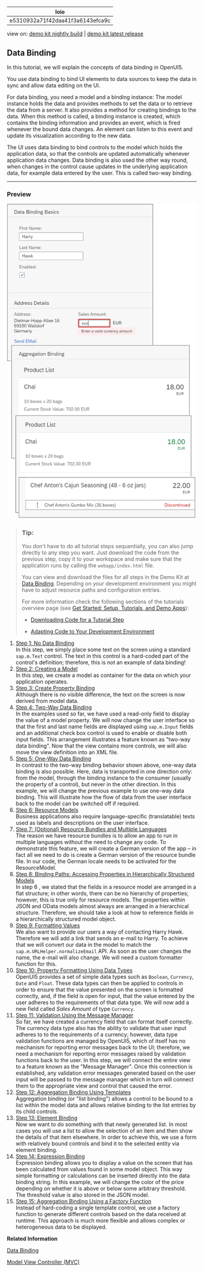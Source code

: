 <!-- loioe5310932a71f42daa41f3a6143efca9c -->

| loio |
| -----|
| e5310932a71f42daa41f3a6143efca9c |

<div id="loio">

view on: [demo kit nightly build](https://openui5nightly.hana.ondemand.com/#/topic/e5310932a71f42daa41f3a6143efca9c) | [demo kit latest release](https://openui5.hana.ondemand.com/#/topic/e5310932a71f42daa41f3a6143efca9c)</div>

## Data Binding

In this tutorial, we will explain the concepts of data binding in OpenUI5.

You use data binding to bind UI elements to data sources to keep the data in sync and allow data editing on the UI.

For data binding, you need a model and a binding instance: The model instance holds the data and provides methods to set the data or to retrieve the data from a server. It also provides a method for creating bindings to the data. When this method is called, a binding instance is created, which contains the binding information and provides an event, which is fired whenever the bound data changes. An element can listen to this event and update its visualization according to the new data.

The UI uses data binding to bind controls to the model which holds the application data, so that the controls are updated automatically whenever application data changes. Data binding is also used the other way round, when changes in the control cause updates in the underlying application data, for example data entered by the user. This is called two-way binding.

***

### Preview

 ![](images/loio896048ebce6b47488068c9630b71c43a_HiRes.png) 

> ### Tip:  
> You don't have to do all tutorial steps sequentially, you can also jump directly to any step you want. Just download the code from the previous step, copy it to your workspace and make sure that the application runs by calling the `webapp/index.html` file.
> 
> You can view and download the files for all steps in the Demo Kit at [Data Binding](https://openui5.hana.ondemand.com/explored.html#/entity/sap.ui.core.tutorial.databinding/samples). Depending on your development environment you might have to adjust resource paths and configuration entries.
> 
> For more information check the following sections of the tutorials overview page \(see [Get Started: Setup, Tutorials, and Demo Apps](Get_Started_Setup_Tutorials_and_Demo_Apps_8b49fc1.md)\):
> 
> -   [Downloading Code for a Tutorial Step](Get_Started_Setup_Tutorials_and_Demo_Apps_8b49fc1.md#loio8b49fc198bf04b2d9800fc37fecbb218__tutorials_download)
> 
> -   [Adapting Code to Your Development Environment](Get_Started_Setup_Tutorials_and_Demo_Apps_8b49fc1.md#loio8b49fc198bf04b2d9800fc37fecbb218__tutorials_adaptation)

1.  [Step 1: No Data Binding](Step_1_No_Data_Binding_4cde849.md "In this step, we simply place some text on the screen using a standard
			sap.m.Text control. The text in this control is a hard-coded part of
		the control's definition; therefore, this is not an example of data binding!")  
In this step, we simply place some text on the screen using a standard `sap.m.Text` control. The text in this control is a hard-coded part of the control's definition; therefore, this is not an example of data binding!
2.  [Step 2: Creating a Model](Step_2_Creating_a_Model_5278bfd.md "In this step, we create a model as container for the data on which your application
		operates.")  
In this step, we create a model as container for the data on which your application operates.
3.  [Step 3: Create Property Binding](Step_3_Create_Property_Binding_d70e989.md "Although there is no visible difference, the text on the screen is now derived from
		model data.")  
Although there is no visible difference, the text on the screen is now derived from model data.
4.  [Step 4: Two-Way Data Binding](Step_4_Two_Way_Data_Binding_c72b922.md "In the examples used so far, we have used a read-only field to display the value of a
		model property. We will now change the user interface so that the first and last name fields
		are displayed using sap.m.Input fields and an additional check box control
		is used to enable or disable both input fields. This arrangement illustrates a feature known
		as &quot;two-way data binding&quot;. Now that the view contains more controls, we will also move the
		view definition into an XML file.")  
In the examples used so far, we have used a read-only field to display the value of a model property. We will now change the user interface so that the first and last name fields are displayed using `sap.m.Input` fields and an additional check box control is used to enable or disable both input fields. This arrangement illustrates a feature known as "two-way data binding". Now that the view contains more controls, we will also move the view definition into an XML file.
5.  [Step 5: One-Way Data Binding](Step_5_One_Way_Data_Binding_88756c0.md "In contrast to the two-way binding behavior shown above, one-way data binding is also
		possible. Here, data is transported in one direction only: from the model, through the
		binding instance to the consumer (usually the property of a control), but never in the other
		direction. In this example, we will change the previous example to use one-way data binding.
		This will illustrate how the flow of data from the user interface back to the model can be
		switched off if required.")  
In contrast to the two-way binding behavior shown above, one-way data binding is also possible. Here, data is transported in one direction only: from the model, through the binding instance to the consumer \(usually the property of a control\), but never in the other direction. In this example, we will change the previous example to use one-way data binding. This will illustrate how the flow of data from the user interface back to the model can be switched off if required.
6.  [Step 6: Resource Models](Step_6_Resource_Models_9790d9a.md "Business applications also require language-specific (translatable) texts used as labels
		and descriptions on the user interface.")  
Business applications also require language-specific \(translatable\) texts used as labels and descriptions on the user interface.
7.  [Step 7: \(Optional\) Resource Bundles and Multiple Languages](Step_7_Optional_Resource_Bundles_and_Multiple_Languages_4e593b4.md "The reason we have resource bundles is to allow an app to run in multiple languages without the need to change any code. To demonstrate
		this feature, we will create a German version of the app – in fact all we need to do is create a German version of the resource bundle file.
		In our code, the German locale needs to be activated for the ResourceModel.")  
The reason we have resource bundles is to allow an app to run in multiple languages without the need to change any code. To demonstrate this feature, we will create a German version of the app – in fact all we need to do is create a German version of the resource bundle file. In our code, the German locale needs to be activated for the ResourceModel.
8.  [Step 8: Binding Paths: Accessing Properties in Hierarchically Structured Models](Step_8_Binding_Paths_Accessing_Properties_in_Hierarchically_Structured_Models_9373793.md "In step 6 , we stated that the fields in a resource model are arranged in a flat
		structure; in other words, there can be no hierarchy of properties; however, this is true
		only for resource models. The properties within JSON and OData models almost always are
		arranged in a hierarchical structure. Therefore, we should take a look at how to reference
		fields in a hierarchically structured model object.")  
In step 6 , we stated that the fields in a resource model are arranged in a flat structure; in other words, there can be no hierarchy of properties; however, this is true only for resource models. The properties within JSON and OData models almost always are arranged in a hierarchical structure. Therefore, we should take a look at how to reference fields in a hierarchically structured model object.
9.  [Step 9: Formatting Values](Step_9_Formatting_Values_6fdf0ac.md "We also want to provide our users a way of contacting Harry Hawk. Therefore we will
		add a link that sends an e-mail to Harry. To achieve that we will convert our data in the
		model to match the sap.m.URLHelper.normalizeEmail API. As soon as the
		user changes the name, the e-mail will also change. We will need a custom formatter function
		for this.")  
We also want to provide our users a way of contacting Harry Hawk. Therefore we will add a link that sends an e-mail to Harry. To achieve that we will convert our data in the model to match the `sap.m.URLHelper.normalizeEmail` API. As soon as the user changes the name, the e-mail will also change. We will need a custom formatter function for this.
10. [Step 10: Property Formatting Using Data Types](Step_10_Property_Formatting_Using_Data_Types_9252ee4.md "OpenUI5 provides a set of simple data types such as Boolean,
			Currency, Date and Float. These data types can then be applied to controls in order to
		ensure that the value presented on the screen is formatted correctly, and, if the field is open for input, that the value entered by the user
		adheres to the requirements of that data type. We will now add a new field called Sales Amount of type
			Currency. ")  
OpenUI5 provides a set of simple data types such as `Boolean`, `Currency`, `Date` and `Float`. These data types can then be applied to controls in order to ensure that the value presented on the screen is formatted correctly, and, if the field is open for input, that the value entered by the user adheres to the requirements of that data type. We will now add a new field called *Sales Amount* of type `Currency`.
11. [Step 11: Validation Using the Message Manager](Step_11_Validation_Using_the_Message_Manager_b8c4e53.md "So far, we have created a currency field that can format itself correctly. The currency data type also has the ability to validate that user input
		adheres to to the requirements of a currency; however, data type validation functions are managed by OpenUI5, which of itself has no mechanism for reporting error messages back to the UI;
		therefore, we need a mechanism for reporting error messages raised by validation functions back to the user. In this step, we will connect the entire
		view to a feature known as the &quot;Message Manager&quot;. Once this connection is established, any validation error messages generated based on the user input
		will be passed to the message manager which in turn will connect them to the appropriate view and control that caused the error.")  
So far, we have created a currency field that can format itself correctly. The currency data type also has the ability to validate that user input adheres to to the requirements of a currency; however, data type validation functions are managed by OpenUI5, which of itself has no mechanism for reporting error messages back to the UI; therefore, we need a mechanism for reporting error messages raised by validation functions back to the user. In this step, we will connect the entire view to a feature known as the "Message Manager". Once this connection is established, any validation error messages generated based on the user input will be passed to the message manager which in turn will connect them to the appropriate view and control that caused the error.
12. [Step 12: Aggregation Binding Using Templates](Step_12_Aggregation_Binding_Using_Templates_97830de.md "Aggregation binding (or &quot;list binding&quot;) allows a control to be bound to a list within
		the model data and allows relative binding to the list entries by its child controls. ")  
Aggregation binding \(or "list binding"\) allows a control to be bound to a list within the model data and allows relative binding to the list entries by its child controls.
13. [Step 13: Element Binding](Step_13_Element_Binding_6c7c5c2.md "Now we want to do something with that newly generated list. In most cases you will use a
		list to allow the selection of an item and then show the details of that item elsewhere. In
		order to achieve this, we use a form with relatively bound controls and bind it to the
		selected entity via element binding.")  
Now we want to do something with that newly generated list. In most cases you will use a list to allow the selection of an item and then show the details of that item elsewhere. In order to achieve this, we use a form with relatively bound controls and bind it to the selected entity via element binding.
14. [Step 14: Expression Binding](Step_14_Expression_Binding_5cff8d1.md "Expression binding allows you to display a value on the screen that has been calculated
		from values found in some model object. This way simple formatting or calculations can be
		inserted directly into the data binding string. In this example, we will change the color of
		the price depending on whether it is above or below some arbitrary threshold. The threshold
		value is also stored in the JSON model. ")  
Expression binding allows you to display a value on the screen that has been calculated from values found in some model object. This way simple formatting or calculations can be inserted directly into the data binding string. In this example, we will change the color of the price depending on whether it is above or below some arbitrary threshold. The threshold value is also stored in the JSON model.
15. [Step 15: Aggregation Binding Using a Factory Function](Step_15_Aggregation_Binding_Using_a_Factory_Function_284a036.md "Instead of hard-coding a single template control, we use a factory function to generate
		different controls based on the data received at runtime. This approach is much more
		flexible and allows complex or heterogeneous data to be displayed.")  
Instead of hard-coding a single template control, we use a factory function to generate different controls based on the data received at runtime. This approach is much more flexible and allows complex or heterogeneous data to be displayed.

**Related Information**  


[Data Binding](Data_Binding_68b9644.md "You use data binding to bind UI elements to data sources to keep the data in sync and allow data editing on the UI.")

[Model View Controller \(MVC\)](Model_View_Controller_MVC_91f2334.md "The Model View Controller (MVC) concept is used in OpenUI5 to separate the representation of information from the user interaction. This separation facilitates development and the changing of parts independently.")

